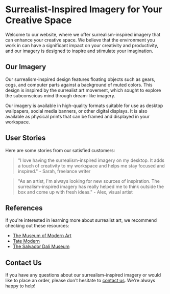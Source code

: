 <!--font:Poppins-->

# Surrealist-Inspired Imagery for Your Creative Space

Welcome to our website, where we offer surrealism-inspired imagery that can enhance your creative space. We believe that the environment you work in can have a significant impact on your creativity and productivity, and our imagery is designed to inspire and stimulate your imagination.

## Our Imagery

Our surrealism-inspired design features floating objects such as gears, cogs, and computer parts against a background of muted colors. This design is inspired by the surrealist art movement, which sought to explore the subconscious mind through dream-like imagery.

Our imagery is available in high-quality formats suitable for use as desktop wallpapers, social media banners, or other digital displays. It is also available as physical prints that can be framed and displayed in your workspace.

## User Stories

Here are some stories from our satisfied customers:

> "I love having the surrealism-inspired imagery on my desktop. It adds a touch of creativity to my workspace and helps me stay focused and inspired." - Sarah, freelance writer

> "As an artist, I'm always looking for new sources of inspiration. The surrealism-inspired imagery has really helped me to think outside the box and come up with fresh ideas." - Alex, visual artist

## References

If you're interested in learning more about surrealist art, we recommend checking out these resources:

- [The Museum of Modern Art](#)
- [Tate Modern](#)
- [The Salvador Dali Museum](#)

## Contact Us

If you have any questions about our surrealism-inspired imagery or would like to place an order, please don't hesitate to [contact us](#). We're always happy to help!

<!--

Write me content for website with wallpaper which alt text is:

"A surrealist-inspired wallpaper with floating objects such as gears, cogs, and computer parts, against a background of muted colors."

The name/title of the page should not be 1:1 copy of the alt text but rather a real content of the website which is using this wallpaper.

- Use markdown format 
- Start with heading
- Heading should be short and concise
- The content should look like a real website 
- The website should not be about the wallpaper, wallpaper is just a related background
- Heading should be contain work "wallpaper" or "background"
- Include real sections like references, contact, user stories, etc. use things relevant to the page purpose.
- Feel free to use structure like headings, bullets, numbering, blockquotes, paragraphs, horizontal lines, etc.
- You can use formatting like bold or _italic_
- You can include UTF-8 emojis
- Links should be only #hash anchors (and you can refer to the document itself)
- Do not include images


---


# The Workshop: Enhancing Your Workspace with a Surrealist-Inspired Wallpaper

Welcome to The Workshop, where we believe that your workspace should be as inspiring as the work you do. Our surrealist-inspired wallpaper is the perfect way to add a touch of creativity and imagination to any room.

## About the Wallpaper

Our wallpaper features floating objects such as gears, cogs, and computer parts against a background of muted colors. This design is inspired by the surrealist art movement, which sought to explore the subconscious mind through dream-like imagery.

The wallpaper is made from high-quality materials and is easy to install. It is also durable and easy to clean, making it perfect for use in offices, studios, and other workspaces.

## User Stories

Here are some stories from our satisfied customers:

> "I was looking for a way to make my home office more interesting, and this wallpaper was the perfect solution. It's like having a work of art on my wall!" - Sarah, freelance writer

> "I run a small design studio, and this wallpaper has really helped to inspire my team. It's amazing how much difference a simple change like this can make." - Alex, graphic designer

## References

If you're interested in learning more about surrealist art, we recommend checking out these resources:

- [The Museum of Modern Art](#)
- [Tate Modern](#)
- [The Salvador Dali Museum](#)

## Contact Us

If you have any questions about our wallpaper or would like to place an order, please don't hesitate to [contact us](#). We're always happy to help!


---


Heading should not include word "wallpaper". The website should not be about the wallpaper itself, wallpaper is just a related background, rewrite whole content.


---


# The Creative Workspace: Inspiring Your Work with Surrealist Imagery

Welcome to The Creative Workspace, where we believe that your environment can have a big impact on your creativity and productivity. Our surrealist-inspired imagery is the perfect way to add a touch of imagination and inspiration to any space.

## About the Imagery

Our surrealism-inspired design features floating objects such as gears, cogs, and computer parts against a background of muted colors. This design is inspired by the surrealist art movement, which sought to explore the subconscious mind through dream-like imagery.

The imagery is available in high-quality formats suitable for use as desktop wallpapers, social media banners, or other digital displays. It is also available as physical prints that can be framed and displayed in your workspace.

## User Stories

Here are some stories from our satisfied customers:

> "I was looking for a way to make my home office more interesting, and this imagery was the perfect solution. It's like having a work of art on my screen!" - Sarah, freelance writer

> "As a graphic designer, I'm always looking for new sources of inspiration. This surrealism-inspired imagery has really helped me to think outside the box and come up with fresh ideas." - Alex, graphic designer

## References

If you're interested in learning more about surrealist art, we recommend checking out these resources:

- [The Museum of Modern Art](#)
- [Tate Modern](#)
- [The Salvador Dali Museum](#)

## Contact Us

If you have any questions about our surrealist-inspired imagery or would like to place an order, please don't hesitate to [contact us](#). We're always happy to help!


---


Heading is too long, rewrite whole content.


---


# Surrealist Imagery for Your Creative Workspace

Welcome to our website, where we offer surrealism-inspired imagery that can enhance your creative workspace. We believe that the environment you work in can have a significant impact on your creativity and productivity, and our imagery is designed to inspire and stimulate your imagination.

## About Our Imagery

Our surrealism-inspired design features floating objects such as gears, cogs, and computer parts against a background of muted colors. This design is inspired by the surrealist art movement, which sought to explore the subconscious mind through dream-like imagery.

Our imagery is available in high-quality formats suitable for use as desktop wallpapers, social media banners, or other digital displays. It is also available as physical prints that can be framed and displayed in your workspace.

## User Stories

Here are some stories from our satisfied customers:

> "I love the surrealism-inspired imagery on my desktop. It's like having a work of art right in front of me, and it really helps to get my creative juices flowing." - Sarah, freelance writer

> "As a graphic designer, I'm always looking for new sources of inspiration. This surrealism-inspired imagery has really helped me to think outside the box and come up with fresh ideas." - Alex, graphic designer

## References

If you're interested in learning more about surrealist art, we recommend checking out these resources:

- [The Museum of Modern Art](#)
- [Tate Modern](#)
- [The Salvador Dali Museum](#)

## Contact Us

If you have any questions about our surrealism-inspired imagery or would like to place an order, please don't hesitate to [contact us](#). We're always happy to help!


---


Heading is too long, rewrite whole content.


---


# Surrealist-Inspired Imagery for Your Creative Space

Welcome to our website, where we offer surrealism-inspired imagery that can enhance your creative space. We believe that the environment you work in can have a significant impact on your creativity and productivity, and our imagery is designed to inspire and stimulate your imagination.

## Our Imagery

Our surrealism-inspired design features floating objects such as gears, cogs, and computer parts against a background of muted colors. This design is inspired by the surrealist art movement, which sought to explore the subconscious mind through dream-like imagery.

Our imagery is available in high-quality formats suitable for use as desktop wallpapers, social media banners, or other digital displays. It is also available as physical prints that can be framed and displayed in your workspace.

## User Stories

Here are some stories from our satisfied customers:

> "I love having the surrealism-inspired imagery on my desktop. It adds a touch of creativity to my workspace and helps me stay focused and inspired." - Sarah, freelance writer

> "As an artist, I'm always looking for new sources of inspiration. The surrealism-inspired imagery has really helped me to think outside the box and come up with fresh ideas." - Alex, visual artist

## References

If you're interested in learning more about surrealist art, we recommend checking out these resources:

- [The Museum of Modern Art](#)
- [Tate Modern](#)
- [The Salvador Dali Museum](#)

## Contact Us

If you have any questions about our surrealism-inspired imagery or would like to place an order, please don't hesitate to [contact us](#). We're always happy to help!


---


Write me a Google font which is best fitting for the website.

Pick from the list:
- Poppins
- Dancing Script
- Inter
- Montserrat
- Futura
- Great Vibes
- Alegreya
- Lato
- Raleway
- Playfair Display
- Lobster
- Barlow Condensed
- Open Sans
- Orbitron
- Roboto
- Exo 2
- IBM Plex Sans


Write just the font name nothing else.


---


Poppins

-->

